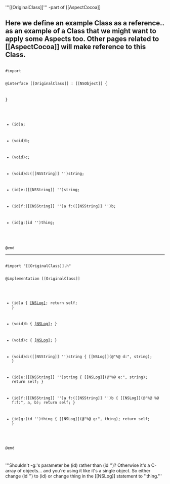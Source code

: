 '''[[OriginalClass]]''' -part of [[AspectCocoa]]

Here we define an example Class as a reference.. as an example of a Class that we might want to apply some Aspects too.  Other pages related to [[AspectCocoa]] will make reference to this Class.
----

<code>
#import <Foundation/Foundation.h>


@interface [[OriginalClass]] : [[NSObject]] {

}

- (id)a;

- (void)b;

- (void)c;

- (void)d:([[NSString]] '')string;

- (id)e:([[NSString]] '')string;

- (id)f:([[NSString]] '')a f:([[NSString]] '')b;

- (id)g:(id '')thing;


@end
</code>

----

<code>
#import "[[OriginalClass]].h"

@implementation [[OriginalClass]]


- (id)a
{
    [[NSLog]](@"a");
    return self;
}

- (void)b
{
    [[NSLog]](@"b");
}

- (void)c
{
    [[NSLog]](@"c");
}

- (void)d:([[NSString]] '')string
{
    [[NSLog]](@"%@ d:", string);
}

- (id)e:([[NSString]] '')string
{
    [[NSLog]](@"%@ e:", string);
    return self;
}

- (id)f:([[NSString]] '')a f:([[NSString]] '')b
{
    [[NSLog]](@"%@ %@ f:f:", a, b);
    return self;
}

- (id)g:(id '')thing
{
    [[NSLog]](@"%@ g:", thing);
    return self;
}

@end

</code>

'''Shouldn't -g:'s parameter be (id) rather than (id '')? Otherwise it's a C-array of objects... and you're using it like it's a single object. So either change (id '') to (id) or change thing in the [[NSLog]] statement to ''thing.'''